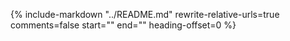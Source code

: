 {%
   include-markdown "../README.md"
   rewrite-relative-urls=true
   comments=false
   start="<!--readme-start-->"
   end="<!--readme-end-->"
   heading-offset=0
%}

<!-- Global site tag (gtag.js) - Google Analytics -->
<script async src="https://www.googletagmanager.com/gtag/js?id=G-67GBDT81TP"></script>
<script>
  window.dataLayer = window.dataLayer || [];
  function gtag(){dataLayer.push(arguments);}
  gtag('js', new Date());

  gtag('config', 'G-67GBDT81TP');
</script>
